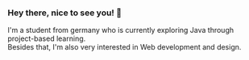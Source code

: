 ### Hey there, nice to see you! 👋

I'm a student from germany who is currently exploring Java through project-based learning. \
Besides that, I'm also very interested in Web development and design.
